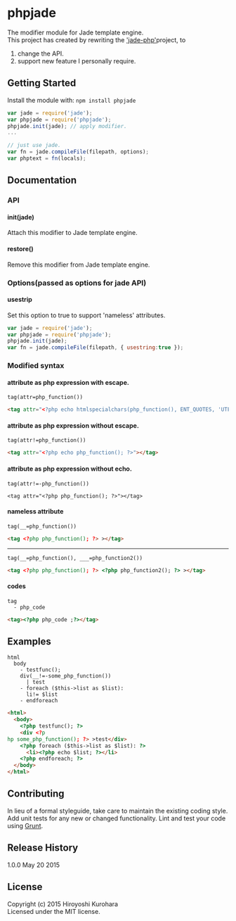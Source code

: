 # phpjade

The modifier module for Jade template engine.  
This project has created by rewriting the ['jade-php'](https://github.com/viniwrubleski/jade-php)project, to  
1. change the API.  
2. support new feature I personally require.

## Getting Started
Install the module with: `npm install phpjade`

```javascript
var jade = require('jade');
var phpjade = require('phpjade');
phpjade.init(jade); // apply modifier.
...

// just use jade.
var fn = jade.compileFile(filepath, options);
var phptext = fn(locals);
```

## Documentation
### API
#### init(jade)
Attach this modifier to Jade template engine.  

#### restore()
Remove this modifier from Jade template engine.

### Options(passed as options for jade API)
#### usestrip
Set this option to true to support 'nameless' attributes.  

```javascript
var jade = require('jade');
var phpjade = require('phpjade');
phpjade.init(jade);
var fn = jade.compileFile(filepath, { usestring:true });

```

### Modified syntax
#### attribute as php expression with escape.

```
tag(attr=php_function())
```

```html
<tag attr="<?php echo htmlspecialchars(php_function(), ENT_QUOTES, 'UTF-8'); ?>"></tag>
```

#### attribute as php expression without escape.

```
tag(attr!=php_function())
```

```html
<tag attr="<?php echo php_function(); ?>"></tag>
```

#### attribute as php expression without echo.

```
tag(attr!=-php_function())
```

```
<tag attr="<?php php_function(); ?>"></tag>
```

#### nameless attribute

```
tag(__=php_function())
```

```html
<tag <?php php_function(); ?> ></tag>
```
_____________

```
tag(__=php_function(), ___=php_function2())
```

```html
<tag <?php php_function(); ?> <?php php_function2(); ?> ></tag>
```

#### codes
```
tag
  - php_code
```

```html
<tag><?php php_code ;?></tag>
```

## Examples
```
html
  body
    - testfunc();
    div(__!=-some_php_function())
      | test
    - foreach ($this->list as $list):
      li!= $list
    - endforeach

```

```html
<html>
  <body>
    <?php testfunc(); ?>
    <div <?p
hp some_php_function(); ?> >test</div>
    <?php foreach ($this->list as $list): ?>
      <li><?php echo $list; ?></li>
    <?php endforeach; ?>
  </body>
</html>
```

## Contributing
In lieu of a formal styleguide, take care to maintain the existing coding style. Add unit tests for any new or changed functionality. Lint and test your code using [Grunt](http://gruntjs.com/).

## Release History
1.0.0 May 20 2015

## License
Copyright (c) 2015 Hiroyoshi Kurohara  
Licensed under the MIT license.
